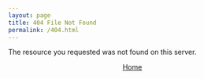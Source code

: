 ```yaml
---
layout: page
title: 404 File Not Found
permalink: /404.html
---
```


The resource you requested was not found on this server.

<div style="text-align: center"><a href="{{ site.baseurl }}/">Home</a></div>
